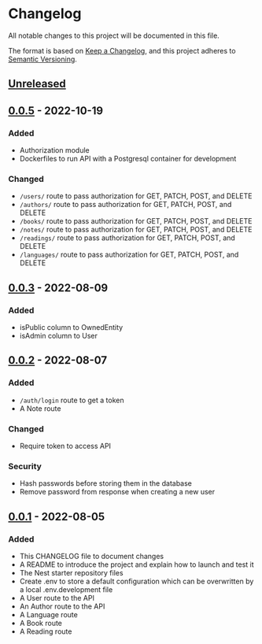 # Changelog
All notable changes to this project will be documented in this file.

The format is based on [Keep a Changelog](https://keepachangelog.com/en/1.0.0/),
and this project adheres to [Semantic Versioning](https://semver.org/spec/v2.0.0.html).

## [Unreleased]

## [0.0.5] - 2022-10-19
### Added
- Authorization module
- Dockerfiles to run API with a Postgresql container for development

### Changed
- `/users/` route to pass authorization for GET, PATCH, POST, and DELETE
- `/authors/` route to pass authorization for GET, PATCH, POST, and DELETE
- `/books/` route to pass authorization for GET, PATCH, POST, and DELETE
- `/notes/` route to pass authorization for GET, PATCH, POST, and DELETE
- `/readings/` route to pass authorization for GET, PATCH, POST, and DELETE
- `/languages/` route to pass authorization for GET, PATCH, POST, and DELETE

## [0.0.3] - 2022-08-09
### Added
- isPublic column to OwnedEntity
- isAdmin column to User

## [0.0.2] - 2022-08-07
### Added
- `/auth/login` route to get a token
- A Note route

### Changed
- Require token to access API

### Security
- Hash passwords before storing them in the database
- Remove password from response when creating a new user

## [0.0.1] - 2022-08-05
### Added
- This CHANGELOG file to document changes
- A README to introduce the project and explain how to launch and test it
- The Nest starter repository files
- Create .env to store a default configuration which can be overwritten by a local .env.development file
- A User route to the API
- An Author route to the API
- A Language route
- A Book route
- A Reading route

[Unreleased]: https://github.com/taylorhmorris/reading-log-back/compare/v0.0.5...HEAD
[0.0.5]: https://github.com/taylorhmorris/reading-log-back/compare/v0.0.3...v0.0.5
[0.0.3]: https://github.com/taylorhmorris/reading-log-back/compare/v0.0.2...v0.0.3
[0.0.2]: https://github.com/taylorhmorris/reading-log-back/compare/v0.0.1...v0.0.2
[0.0.1]: https://github.com/taylorhmorris/reading-log-back/releases/tag/v0.0.1
